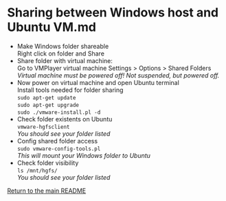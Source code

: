 # Sharing between Windows host and Ubuntu VM.md

* Make Windows folder shareable \
  Right click on folder and Share
* Share folder with virtual machine: \
  Go to VMPlayer virtual machine Settings > Options > Shared Folders \
  _Virtual machine must be powered off! Not suspended, but powered off._
* Now power on virtual machine and open Ubuntu terminal \
  Install tools needed for folder sharing \
  `sudo apt-get update` \
  `sudo apt-get upgrade` \
  `sudo ./vmware-install.pl -d`
* Check folder existents on Ubuntu \
  `vmware-hgfsclient` \
  _You should see your folder listed_
* Config shared folder access \
  `sudo vmware-config-tools.pl` \
  _This will mount your Windows folder to Ubuntu_
* Check folder visibility \
  `ls /mnt/hgfs/` \
  _You should see your folder listed_


[Return to the main README](../README.md)
